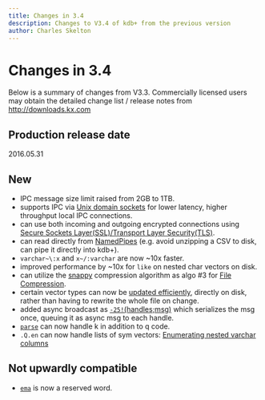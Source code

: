 ```yaml
---
title: Changes in 3.4
description: Changes to V3.4 of kdb+ from the previous version
author: Charles Skelton
---
```

# Changes in 3.4




Below is a summary of changes from V3.3. Commercially licensed users may obtain the detailed change list / release notes from <http://downloads.kx.com>


## Production release date

2016.05.31


## New

-   IPC message size limit raised from 2GB to 1TB.
-   supports IPC via [Unix domain sockets](../ref/handles.md#hopen) for lower latency, higher throughput local IPC connections.
-   can use both incoming and outgoing encrypted connections using [Secure Sockets Layer(SSL)/Transport Layer Security(TLS)](../kb/ssl.md).
-   can read directly from [NamedPipes](../kb/named-pipes.md) (e.g. avoid unzipping a CSV to disk, can pipe it directly into kdb+).
-   `varchar~\:x` and `x~/:varchar` are now ~10x faster.
-   improved performance by ~10x for `like` on nested char vectors on disk.
-   can utilize the [snappy](http://google.github.io/snappy) compression algorithm as algo \#3 for [File Compression](../kb/file-compression.md).
-   certain vector types can now be [updated efficiently](../ref/amend.md), directly on disk, rather than having to rewrite the whole file on change.
-   added async broadcast as [`-25!`(handles;msg)](../basics/internal.md#-25x-async-broadcast) which serializes the msg once, queuing it as async msg to each handle.
-   [`parse`](../basics/parsetrees.md#parse) can now handle k in addition to q code.
-   `.Q.en` can now handle lists of sym vectors: [Enumerating nested varchar columns](../kb/splayed-tables.md#enumerating-nested-varchar-columns-in-a-table)

## Not upwardly compatible

-   [`ema`](../ref/ema.md) is now a reserved word.

